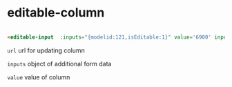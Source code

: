 # editable-column

```html

<editable-input  :inputs="{modelid:121,isEditable:1}" value='6900' inputname='price' url='/path/to/update'/>

```

`url` url for updating column

`inputs` object of additional form data

`value` value of column
